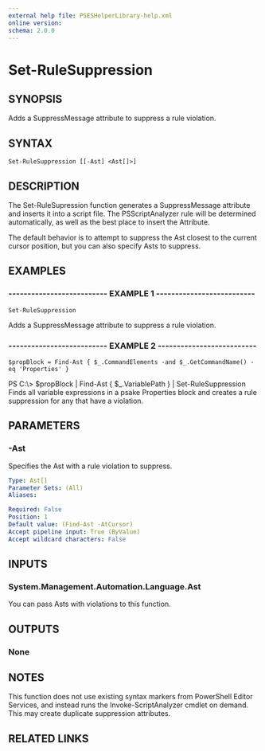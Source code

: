 ```yaml
---
external help file: PSESHelperLibrary-help.xml
online version: 
schema: 2.0.0
---
```


# Set-RuleSuppression

## SYNOPSIS
Adds a SuppressMessage attribute to suppress a rule violation.

## SYNTAX

```
Set-RuleSuppression [[-Ast] <Ast[]>]
```

## DESCRIPTION
The Set-RuleSupression function generates a SuppressMessage attribute and inserts it into a
script file.
The PSScriptAnalyzer rule will be determined automatically, as well as the best
place to insert the Attribute.

The default behavior is to attempt to suppress the Ast closest to the current cursor position,
but you can also specify Asts to suppress.

## EXAMPLES

### -------------------------- EXAMPLE 1 --------------------------
```
Set-RuleSuppression
```

Adds a SuppressMessage attribute to suppress a rule violation.

### -------------------------- EXAMPLE 2 --------------------------
```
$propBlock = Find-Ast { $_.CommandElements -and $_.GetCommandName() -eq 'Properties' }
```

PS C:\\\> $propBlock | Find-Ast { $_.VariablePath } | Set-RuleSuppression
Finds all variable expressions in a psake Properties block and creates a rule suppression for
any that have a violation.

## PARAMETERS

### -Ast
Specifies the Ast with a rule violation to suppress.

```yaml
Type: Ast[]
Parameter Sets: (All)
Aliases: 

Required: False
Position: 1
Default value: (Find-Ast -AtCursor)
Accept pipeline input: True (ByValue)
Accept wildcard characters: False
```

## INPUTS

### System.Management.Automation.Language.Ast

You can pass Asts with violations to this function.

## OUTPUTS

### None

## NOTES
This function does not use existing syntax markers from PowerShell Editor Services, and
instead runs the Invoke-ScriptAnalyzer cmdlet on demand.
This may create duplicate suppression
attributes.

## RELATED LINKS

